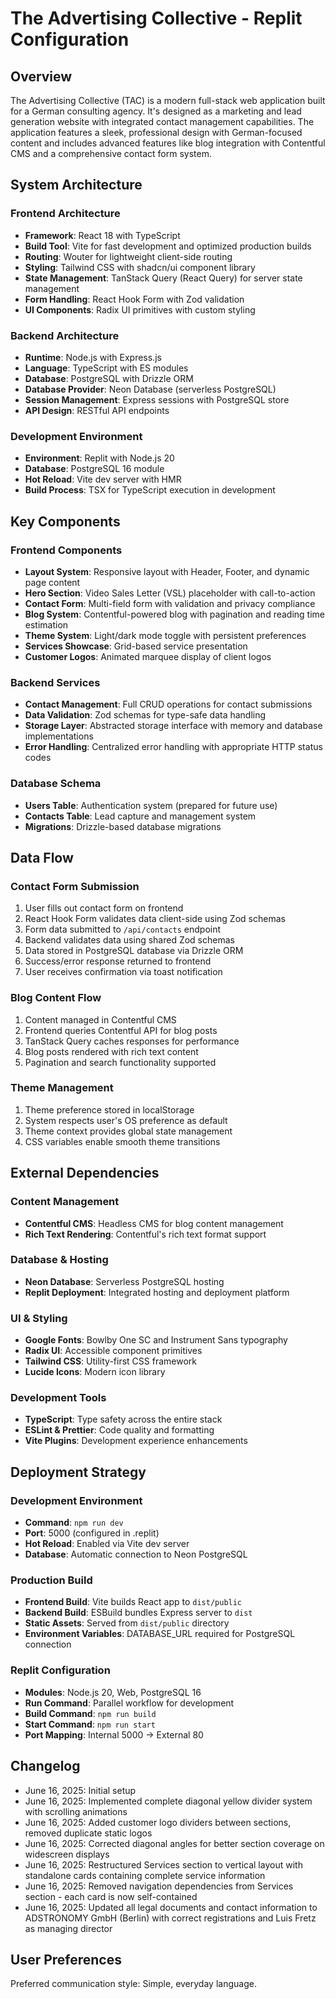 # The Advertising Collective - Replit Configuration

## Overview

The Advertising Collective (TAC) is a modern full-stack web application built for a German consulting agency. It's designed as a marketing and lead generation website with integrated contact management capabilities. The application features a sleek, professional design with German-focused content and includes advanced features like blog integration with Contentful CMS and a comprehensive contact form system.

## System Architecture

### Frontend Architecture
- **Framework**: React 18 with TypeScript
- **Build Tool**: Vite for fast development and optimized production builds
- **Routing**: Wouter for lightweight client-side routing
- **Styling**: Tailwind CSS with shadcn/ui component library
- **State Management**: TanStack Query (React Query) for server state management
- **Form Handling**: React Hook Form with Zod validation
- **UI Components**: Radix UI primitives with custom styling

### Backend Architecture
- **Runtime**: Node.js with Express.js
- **Language**: TypeScript with ES modules
- **Database**: PostgreSQL with Drizzle ORM
- **Database Provider**: Neon Database (serverless PostgreSQL)
- **Session Management**: Express sessions with PostgreSQL store
- **API Design**: RESTful API endpoints

### Development Environment
- **Environment**: Replit with Node.js 20
- **Database**: PostgreSQL 16 module
- **Hot Reload**: Vite dev server with HMR
- **Build Process**: TSX for TypeScript execution in development

## Key Components

### Frontend Components
- **Layout System**: Responsive layout with Header, Footer, and dynamic page content
- **Hero Section**: Video Sales Letter (VSL) placeholder with call-to-action
- **Contact Form**: Multi-field form with validation and privacy compliance
- **Blog System**: Contentful-powered blog with pagination and reading time estimation
- **Theme System**: Light/dark mode toggle with persistent preferences
- **Services Showcase**: Grid-based service presentation
- **Customer Logos**: Animated marquee display of client logos

### Backend Services
- **Contact Management**: Full CRUD operations for contact submissions
- **Data Validation**: Zod schemas for type-safe data handling
- **Storage Layer**: Abstracted storage interface with memory and database implementations
- **Error Handling**: Centralized error handling with appropriate HTTP status codes

### Database Schema
- **Users Table**: Authentication system (prepared for future use)
- **Contacts Table**: Lead capture and management system
- **Migrations**: Drizzle-based database migrations

## Data Flow

### Contact Form Submission
1. User fills out contact form on frontend
2. React Hook Form validates data client-side using Zod schemas
3. Form data submitted to `/api/contacts` endpoint
4. Backend validates data using shared Zod schemas
5. Data stored in PostgreSQL database via Drizzle ORM
6. Success/error response returned to frontend
7. User receives confirmation via toast notification

### Blog Content Flow
1. Content managed in Contentful CMS
2. Frontend queries Contentful API for blog posts
3. TanStack Query caches responses for performance
4. Blog posts rendered with rich text content
5. Pagination and search functionality supported

### Theme Management
1. Theme preference stored in localStorage
2. System respects user's OS preference as default
3. Theme context provides global state management
4. CSS variables enable smooth theme transitions

## External Dependencies

### Content Management
- **Contentful CMS**: Headless CMS for blog content management
- **Rich Text Rendering**: Contentful's rich text format support

### Database & Hosting
- **Neon Database**: Serverless PostgreSQL hosting
- **Replit Deployment**: Integrated hosting and deployment platform

### UI & Styling
- **Google Fonts**: Bowlby One SC and Instrument Sans typography
- **Radix UI**: Accessible component primitives
- **Tailwind CSS**: Utility-first CSS framework
- **Lucide Icons**: Modern icon library

### Development Tools
- **TypeScript**: Type safety across the entire stack
- **ESLint & Prettier**: Code quality and formatting
- **Vite Plugins**: Development experience enhancements

## Deployment Strategy

### Development Environment
- **Command**: `npm run dev`
- **Port**: 5000 (configured in .replit)
- **Hot Reload**: Enabled via Vite dev server
- **Database**: Automatic connection to Neon PostgreSQL

### Production Build
- **Frontend Build**: Vite builds React app to `dist/public`
- **Backend Build**: ESBuild bundles Express server to `dist`
- **Static Assets**: Served from `dist/public` directory
- **Environment Variables**: DATABASE_URL required for PostgreSQL connection

### Replit Configuration
- **Modules**: Node.js 20, Web, PostgreSQL 16
- **Run Command**: Parallel workflow for development
- **Build Command**: `npm run build`
- **Start Command**: `npm run start`
- **Port Mapping**: Internal 5000 → External 80

## Changelog

- June 16, 2025: Initial setup
- June 16, 2025: Implemented complete diagonal yellow divider system with scrolling animations
- June 16, 2025: Added customer logo dividers between sections, removed duplicate static logos
- June 16, 2025: Corrected diagonal angles for better section coverage on widescreen displays
- June 16, 2025: Restructured Services section to vertical layout with standalone cards containing complete service information
- June 16, 2025: Removed navigation dependencies from Services section - each card is now self-contained
- June 16, 2025: Updated all legal documents and contact information to ADSTRONOMY GmbH (Berlin) with correct registrations and Luis Fretz as managing director

## User Preferences

Preferred communication style: Simple, everyday language.